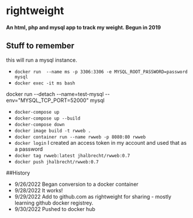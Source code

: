 # rightweight

#### An html, php and mysql app to track my weight. Begun in 2019

## Stuff to remember
this will run a mysql instance. 

* `docker run  --name ms -p 3306:3306 -e MYSQL_ROOT_PASSWORD=password mysql` 
* `docker exec -it ms bash`

docker run --detach --name=test-mysql --env="MYSQL_TCP_PORT=52000" mysql

* `docker-compose up`
* `docker-compose up --build`
* `docker-compose down`
* `docker image build -t rwweb .`
* `docker container run --name rwweb -p 8080:80 rwweb`
* `docker login` I created an access token in my account and used that as a password
* `docker tag rwweb:latest jhalbrecht/rwweb:0.7`
* `docker push jhalbrecht/rwweb:0.7`

##History
* 9/26/2022 Began conversion to a docker container
* 9/28/2022 It works!
* 9/29/2022 Add to github.com as rightweight for sharing - mostly learning github docker registrey.
* 9/30/2022 Pushed to docker hub
